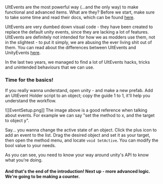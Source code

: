 
UltEvents are the most powerful way (...and the only way) to make functional and advanced items. What are they?
Before we start, make sure to take some time and read their docs, which can be found [here](https://kybernetik.com.au/ultevents/).

UltEvents are very dumbed down visual code - they have been created to replace the default unity events, since they are lacking a lot of features. UltEvents are definitely not intended for how we as modders use them, not in the slightest - to put it simply, we are abusing the ever living shit out of them. 
You can read about the differences between UltEvents and UnityEvents [here](https://kybernetik.com.au/ultevents/docs/ult-vs-unity/).

In the last two years, we managed to find a lot of UltEvents hacks, tricks and unintended behaviours that we can use.

### Time for the basics!

If you really wanna understand, open unity - and make a new prefab. Add an UltEvent Holder script to an object; copy the guide 1 to 1, it'll help you understand the workflow.



![[EventSetup.png]]
The image above is a good reference when talking about events. For example we can say "set the method to x, and the target to object y".

Say... you wanna change the active state of an object. Click the plus icon to add an event to the list. Drag the desired object and set it as your target, then open the method menu, and locate ``void SetActive``. You can modify the bool value to your needs.

As you can see, you need to know your way around unity's API to know what you're doing.

#### And that's the end of the introduction! Next up - more advanced logic. We're going to be making a counter.